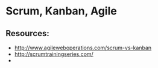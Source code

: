 # Scrum, Kanban, Agile

## Resources:
* http://www.agileweboperations.com/scrum-vs-kanban
* http://scrumtrainingseries.com/
* 